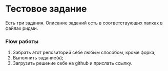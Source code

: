 # Тестовое задание

Есть три задания. Описание заданий есть в соответствующих папках в файлах ридми.

### Flow работы

1. Забрать этот репозиторий себе любым способом, кроме форка;
2. Выполнить задание(я);
3. Загрузить решение себе на github и прислать ссылку.
